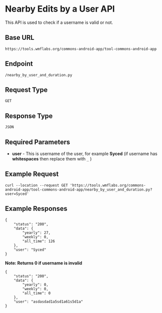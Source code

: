 # Nearby Edits by a User API

This API is used to check if a username is valid or not.

## Base URL
`https://tools.wmflabs.org/commons-android-app/tool-commons-android-app`

## Endpoint
`/nearby_by_user_and_duration.py`

## Request Type
`GET`

## Response Type
`JSON`

## Required Parameters

- **user** - This is username of the user, for example **Syced** (if username has **whitespaces** then replace them with `_` )


## Example Request

```
curl --location --request GET 'https://tools.wmflabs.org/commons-android-app/tool-commons-android-app/nearby_by_user_and_duration.py?user=Syced'
```

## Example Responses

```
{
    "status": "200",
    "data": {
        "yearly": 27,
        "weekly": 0,
        "all_time": 126
    },
    "user": "Syced"
}
```

**Note: Returns 0 if username is invalid**
```
{
    "status": "200",
    "data": {
        "yearly": 0,
        "weekly": 0,
        "all_time": 0
    },
    "user": "asdasdad1a5sd1a61s5d1a"
}
```